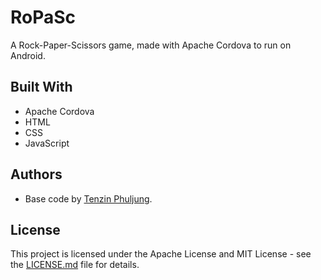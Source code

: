 # RoPaSc
A Rock-Paper-Scissors game, made with Apache Cordova to run on Android.

## Built With
* Apache Cordova
* HTML
* CSS
* JavaScript

## Authors
* Base code by [Tenzin Phuljung](https://github.com/developertenzin).

## License
This project is licensed under the Apache License and MIT License - see the [LICENSE.md](https://github.com/xitrom/RoPaSc/blob/master/LICENSE) file for details.

